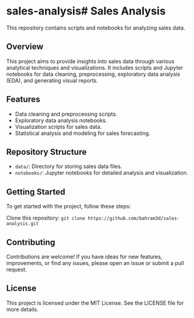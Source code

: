 # sales-analysis# Sales Analysis

This repository contains scripts and notebooks for analyzing sales data.

## Overview

This project aims to provide insights into sales data through various analytical techniques and visualizations. It includes scripts and Jupyter notebooks for data cleaning, preprocessing, exploratory data analysis (EDA), and generating visual reports.

## Features

- Data cleaning and preprocessing scripts.
- Exploratory data analysis notebooks.
- Visualization scripts for sales data.
- Statistical analysis and modeling for sales forecasting.

## Repository Structure

- `data/`: Directory for storing sales data files.
- `notebooks/`: Jupyter notebooks for detailed analysis and visualization.

## Getting Started

To get started with the project, follow these steps:

Clone this repository: `git clone https://github.com/bahram3d/sales-analysis.git`


## Contributing

Contributions are welcome! If you have ideas for new features, improvements, or find any issues, please open an issue or submit a pull request.

## License

This project is licensed under the MIT License. See the LICENSE file for more details.
